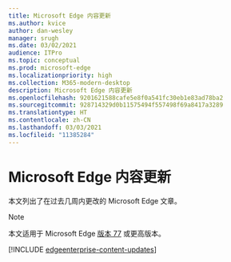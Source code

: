 ```yaml
---
title: Microsoft Edge 内容更新
ms.author: kvice
author: dan-wesley
manager: srugh
ms.date: 03/02/2021
audience: ITPro
ms.topic: conceptual
ms.prod: microsoft-edge
ms.localizationpriority: high
ms.collection: M365-modern-desktop
description: Microsoft Edge 内容更新
ms.openlocfilehash: 9201621588cafe5e8f0a541fc30eb1e83ad78ba2
ms.sourcegitcommit: 928714329d0b11575494f557498f69a8417a3289
ms.translationtype: HT
ms.contentlocale: zh-CN
ms.lasthandoff: 03/03/2021
ms.locfileid: "11385284"
---
```

# <a name="microsoft-edge-content-updates"></a>Microsoft Edge 内容更新

本文列出了在过去几周内更改的 Microsoft Edge 文章。


> [!NOTE]
> 本文适用于 Microsoft Edge [版本 77](https://support.microsoft.com/help/4027011/microsoft-edge-find-out-which-version-you-have?ocid=MicrosoftStore-EdgeVersion) 或更高版本。

[!INCLUDE [edgeenterprise-content-updates](./includes/edgeenterprise-content-updates.md)]
